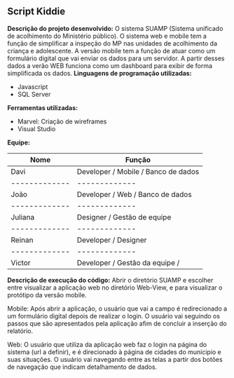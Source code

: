 ## Script Kiddie
**Descrição do projeto desenvolvido:** 
  O sistema SUAMP (Sistema unificado de acolhimento do Ministério público). O sistema web e mobile tem a função de simplificar a inspeção do MP nas unidades de acolhimento da criança e adolescente. A versão mobile tem a função de atuar como um formulário digital que vai enviar os dados para um servidor. A partir desses dados a verão WEB funciona como um dashboard para exibir de forma simplificada os dados.
**Linguagens de programação utilizadas:**
- Javascript
- SQL Server

**Ferramentas utilizadas:**
- Marvel: Criação de wireframes
- Visual Studio

**Equipe:**

| Nome | Função | 
| ------------- | ------------- | 
|  Davi  | Developer / Mobile / Banco de dados |
| ------------- | ------------- | 
|  João  | Developer / Web  / Banco de dados|
| ------------- | ------------- | 
|  Juliana  | Designer / Gestão de equipe  |
| ------------- | ------------- | 
|  Reinan  | Developer / Designer  |
| ------------- | ------------- | 
|  Victor  | Developer / Gestão da equipe  / |

**Descrição de execução do código:** 
Abrir o diretório SUAMP e escolher entre visualizar a aplicação web no diretório Web-View, e para visualizar o protótipo da versão mobile. 

Mobile: Após abrir a aplicação, o usuário que vai a campo é redirecionado a um formulário digital depois de realizar o login. O usuário vai seguindo os passos que são apresentados pela aplicação afim de concluir a inserção do relatório.

Web: O usuário que utiliza da aplicação web faz o login na página do sistema (url a definir), e é direcionado à página de cidades do munícipio e suas situações. O usuário vai navegando entre as telas a partir dos botões de navegação que indicam detalhamento de dados.
